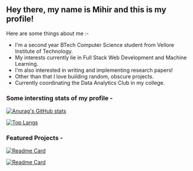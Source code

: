 ## Hey there, my name is Mihir and this is my profile!

Here are some things about me :-
- I'm a second year BTech Computer Science student from Vellore Institute of Technology.
- My interests currently lie in Full Stack Web Development and Machine Learning.
- I'm also interested in writing and implementing research papers!
- Other than that I love building random, obscure projects.
- Currently coordinating the Data Analytics Club in my college.

### Some intersting stats of my profile -

[![Anurag's GitHub stats](https://github-readme-stats.vercel.app/api?username=mihirgupte&count_private=true&theme=tokyonight)](https://github.com/anuraghazra/github-readme-stats)

[![Top Langs](https://github-readme-stats.vercel.app/api/top-langs/?username=mihirgupte&langs_count=8&layout=compact&theme=tokyonight)](https://github.com/anuraghazra/github-readme-stats)

### Featured Projects -
[![Readme Card](https://github-readme-stats.vercel.app/api/pin/?username=mihirgupte&repo=gameblob)](https://github.com/mihirgupte/gameblob)

[![Readme Card](https://github-readme-stats.vercel.app/api/pin/?username=mihirgupte&repo=pscan-hadoop)](https://github.com/mihirgupte/pscan-hadoop)
